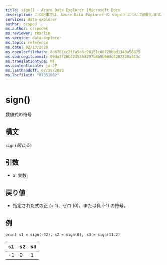 ```yaml
---
title: sign() - Azure Data Explorer |Microsoft Docs
description: この記事では、Azure Data Explorer の sign() について説明します。
services: data-explorer
author: orspod
ms.author: orspodek
ms.reviewer: rkarlin
ms.service: data-explorer
ms.topic: reference
ms.date: 02/13/2020
ms.openlocfilehash: 8d6761cc2ffa9a8c28151c00720bbd1340a56875
ms.sourcegitcommit: 09da3f26b4235368297b8b9b604d4282228a443c
ms.translationtype: MT
ms.contentlocale: ja-JP
ms.lasthandoff: 07/28/2020
ms.locfileid: "87351082"
---
```

# <a name="sign"></a>sign()

数値式の符号

## <a name="syntax"></a>構文

`sign(`*閉じる*`)`

## <a name="arguments"></a>引数

* *x*: 実数。

## <a name="returns"></a>戻り値

* 指定された式の正 (+ 1)、ゼロ (0)、または負 (-1) の符号。 

## <a name="examples"></a>例

```kusto
print s1 = sign(-42), s2 = sign(0), s3 = sign(11.2)

```

|s1|s2|s3|
|---|---|---|
|-1|0|1|
